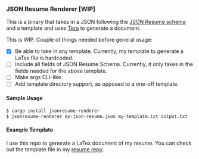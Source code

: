 ### JSON Resume Renderer [WIP]

This is a binary that takes in a JSON following the [JSON Resume schema](https://jsonresume.org/schema/) and a template and uses [Tera](https://tera.netlify.app/) to generate a document.

This is WIP. Couple of things needed before general usage:

- [x] Be able to take in any template. Currently, my template to generate a LaTex file is hardcoded.
- [ ] Include all fields of JSON Resume Schema. Currently, it only takes in the fields needed for the above template.
- [ ] Make args CLI-like.
- [ ] Add template directory support, as opposed to a one-off template.

#### Sample Usage

```bash
$ cargo install jsonresume-renderer
$ jsonresume-renderer my-json-resume.json my-template.txt output.txt
```

#### Example Template

I use this repo to generate a LaTex document of my resume. You can check out the template file in my [resume repo](https://github.com/gapuchi/resume/blob/main/templates/resume.tex).
